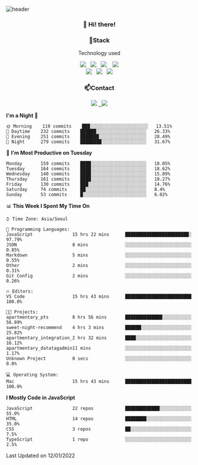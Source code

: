 ![header](https://capsule-render.vercel.app/api?type=waving&color=gradient&height=200&text=Che-ri&fontAlign=70&fontAlignY=40&animation=twinkling)

<h3 align="center">👋 Hi! there!</h3>

<h3 align="center">📌Stack</h3>
<p align="center">Technology used</p>
<div align="center"><img src="https://img.shields.io/badge/HTML5-e74c3c?style=flat-square&logo=HTML5&logoColor=white"></img> &nbsp <img src="https://img.shields.io/badge/CSS3-0A84FF?style=flat-square&logo=CSS3&logoColor=white"></img>  &nbsp <img src="https://img.shields.io/badge/SCSS-fd79a8?style=flat-square&logo=Sass&logoColor=white"/></a>&nbsp  &nbsp <img src="https://img.shields.io/badge/styled%2Dcomponents-DB7093?style=flat-square&logo=styled%2Dcomponents&logoColor=white"/></a>
<br><img src="https://img.shields.io/badge/JavaScript-FFCD11?style=flat-square&logo=JavaScript&logoColor=white"></img> &nbsp <img src="https://img.shields.io/badge/React-00BCF6?style=flat-square&logo=React&logoColor=white"></img> &nbsp <img src="https://img.shields.io/badge/Redux-764ABC?style=flat-square&logo=Redux&logoColor=white"/></a></div>

<h3 align="center">📫Contact</h3>
<div align="center"><a href="https://cheri.tistory.com/"><img src="https://img.shields.io/badge/Cheri-AD29B6?style=flat-square&logo=Tidal&logoColor=white"/></a> <a href="rnjs1135@gmail.com"> &nbsp <img src="https://img.shields.io/badge/Gmail-EA4335?style=flat-square&logo=Gmail&logoColor=white"/></a></div>

<!--START_SECTION:waka-->
**I'm a Night 🦉** 

```text
🌞 Morning    119 commits    ███░░░░░░░░░░░░░░░░░░░░░░   13.51% 
🌆 Daytime    232 commits    ██████░░░░░░░░░░░░░░░░░░░   26.33% 
🌃 Evening    251 commits    ███████░░░░░░░░░░░░░░░░░░   28.49% 
🌙 Night      279 commits    ████████░░░░░░░░░░░░░░░░░   31.67%

```
📅 **I'm Most Productive on Tuesday** 

```text
Monday       159 commits    ████░░░░░░░░░░░░░░░░░░░░░   18.05% 
Tuesday      164 commits    ████░░░░░░░░░░░░░░░░░░░░░   18.62% 
Wednesday    140 commits    ████░░░░░░░░░░░░░░░░░░░░░   15.89% 
Thursday     161 commits    ████░░░░░░░░░░░░░░░░░░░░░   18.27% 
Friday       130 commits    ███░░░░░░░░░░░░░░░░░░░░░░   14.76% 
Saturday     74 commits     ██░░░░░░░░░░░░░░░░░░░░░░░   8.4% 
Sunday       53 commits     █░░░░░░░░░░░░░░░░░░░░░░░░   6.02%

```


📊 **This Week I Spent My Time On** 

```text
⌚︎ Time Zone: Asia/Seoul

💬 Programming Languages: 
JavaScript               15 hrs 22 mins      ████████████████████████░   97.79% 
JSON                     8 mins              ░░░░░░░░░░░░░░░░░░░░░░░░░   0.85% 
Markdown                 5 mins              ░░░░░░░░░░░░░░░░░░░░░░░░░   0.55% 
Other                    2 mins              ░░░░░░░░░░░░░░░░░░░░░░░░░   0.31% 
Git Config               2 mins              ░░░░░░░░░░░░░░░░░░░░░░░░░   0.26%

🔥 Editors: 
VS Code                  15 hrs 43 mins      █████████████████████████   100.0%

🐱‍💻 Projects: 
apartmentary_pts         8 hrs 56 mins       ██████████████░░░░░░░░░░░   56.89% 
sweet-night-recommend    4 hrs 3 mins        ██████░░░░░░░░░░░░░░░░░░░   25.82% 
apartmentary_integration_2 hrs 32 mins       ████░░░░░░░░░░░░░░░░░░░░░   16.12% 
apartmentary_datatagadmin11 mins             ░░░░░░░░░░░░░░░░░░░░░░░░░   1.17% 
Unknown Project          0 secs              ░░░░░░░░░░░░░░░░░░░░░░░░░   0.0%

💻 Operating System: 
Mac                      15 hrs 43 mins      █████████████████████████   100.0%

```

**I Mostly Code in JavaScript** 

```text
JavaScript               22 repos            █████████████░░░░░░░░░░░░   55.0% 
HTML                     14 repos            ████████░░░░░░░░░░░░░░░░░   35.0% 
CSS                      3 repos             ██░░░░░░░░░░░░░░░░░░░░░░░   7.5% 
TypeScript               1 repo              ░░░░░░░░░░░░░░░░░░░░░░░░░   2.5%

```



 Last Updated on 12/01/2022
<!--END_SECTION:waka-->
